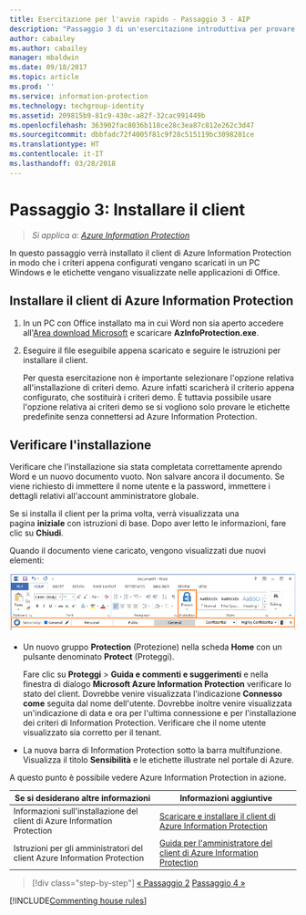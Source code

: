 ```yaml
---
title: Esercitazione per l'avvio rapido - Passaggio 3 - AIP
description: "Passaggio 3 di un'esercitazione introduttiva per provare rapidamente a usare Azure Information Protection: installare il client."
author: cabailey
ms.author: cabailey
manager: mbaldwin
ms.date: 09/18/2017
ms.topic: article
ms.prod: ''
ms.service: information-protection
ms.technology: techgroup-identity
ms.assetid: 209815b9-81c9-430c-a82f-32cac991449b
ms.openlocfilehash: 363902fac8036b118ce28c3ea87c812e262c3d47
ms.sourcegitcommit: dbbfadc72f4005f81c9f28c515119bc3098201ce
ms.translationtype: HT
ms.contentlocale: it-IT
ms.lasthandoff: 03/28/2018
---
```

# <a name="step-3-install-the-client"></a>Passaggio 3: Installare il client

>*Si applica a: [Azure Information Protection](https://azure.microsoft.com/pricing/details/information-protection)*

In questo passaggio verrà installato il client di Azure Information Protection in modo che i criteri appena configurati vengano scaricati in un PC Windows e le etichette vengano visualizzate nelle applicazioni di Office.


## <a name="install-the-azure-information-protection-client"></a>Installare il client di Azure Information Protection

1. In un PC con Office installato ma in cui Word non sia aperto accedere all'[Area download Microsoft](https://www.microsoft.com/en-us/download/details.aspx?id=53018) e scaricare **AzInfoProtection.exe**.
    
2. Eseguire il file eseguibile appena scaricato e seguire le istruzioni per installare il client.
    
    Per questa esercitazione non è importante selezionare l'opzione relativa all'installazione di criteri demo. Azure infatti scaricherà il criterio appena configurato, che sostituirà i criteri demo. È tuttavia possibile usare l'opzione relativa ai criteri demo se si vogliono solo provare le etichette predefinite senza connettersi ad Azure Information Protection. 

## <a name="verify-the-installation"></a>Verificare l'installazione

Verificare che l'installazione sia stata completata correttamente aprendo Word e un nuovo documento vuoto. Non salvare ancora il documento. Se viene richiesto di immettere il nome utente e la password, immettere i dettagli relativi all'account amministratore globale. 

Se si installa il client per la prima volta, verrà visualizzata una pagina **iniziale** con istruzioni di base. Dopo aver letto le informazioni, fare clic su **Chiudi**.

Quando il documento viene caricato, vengono visualizzati due nuovi elementi:

![Esercitazione introduttiva di Azure Information Protection, passaggio 3: Client installato](../media/word2016-calloutsv2.png)

- Un nuovo gruppo **Protection** (Protezione) nella scheda **Home** con un pulsante denominato **Protect** (Proteggi).
    
    Fare clic su **Proteggi** > **Guida e commenti e suggerimenti** e nella finestra di dialogo **Microsoft Azure Information Protection** verificare lo stato del client. Dovrebbe venire visualizzata l'indicazione **Connesso come** seguita dal nome dell'utente. Dovrebbe inoltre venire visualizzata un'indicazione di data e ora per l'ultima connessione e per l'installazione dei criteri di Information Protection. Verificare che il nome utente visualizzato sia corretto per il tenant.

- La nuova barra di Information Protection sotto la barra multifunzione. Visualizza il titolo **Sensibilità** e le etichette illustrate nel portale di Azure. 

A questo punto è possibile vedere Azure Information Protection in azione.

|Se si desiderano altre informazioni|Informazioni aggiuntive|
|--------------------------------|--------------------------|
|Informazioni sull'installazione del client di Azure Information Protection|[Scaricare e installare il client di Azure Information Protection](../rms-client/install-client-app.md)|
|Istruzioni per gli amministratori del client Azure Information Protection|[Guida per l'amministratore del client di Azure Information Protection](../rms-client/client-admin-guide.md)|


>[!div class="step-by-step"]
[&#171; Passaggio 2](infoprotect-tutorial-step2.md)
[Passaggio 4 &#187;](infoprotect-tutorial-step4.md)

[!INCLUDE[Commenting house rules](../includes/houserules.md)]